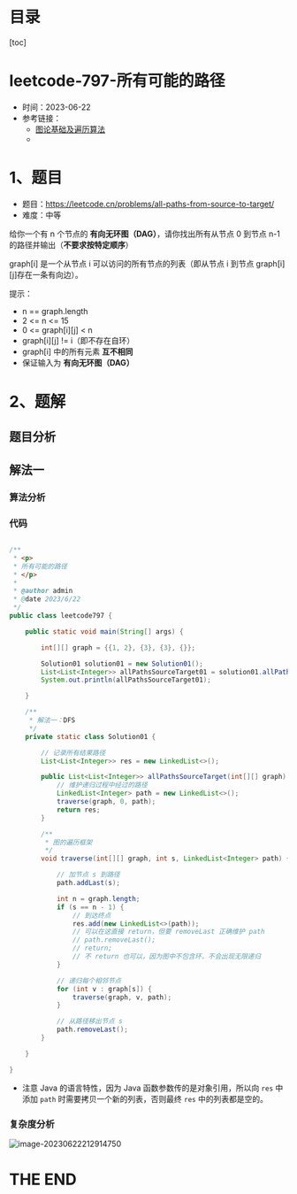 

# 目录

[toc]

# leetcode-797-所有可能的路径

- 时间：2023-06-22
- 参考链接：
  - [图论基础及遍历算法](https://labuladong.gitee.io/algo/di-yi-zhan-da78c/shou-ba-sh-03a72/tu-lun-ji--d55b2/)
  - 




# 1、题目

- 题目：https://leetcode.cn/problems/all-paths-from-source-to-target/
- 难度：中等

给你一个有 n 个节点的 **有向无环图（DAG）**，请你找出所有从节点 0 到节点 n-1 的路径并输出（**不要求按特定顺序**）

 graph[i] 是一个从节点 i 可以访问的所有节点的列表（即从节点 i 到节点 graph[i][j]存在一条有向边）。



提示：

- n == graph.length
- 2 <= n <= 15
- 0 <= graph[i][j] < n
- graph[i][j] != i（即不存在自环）
- graph[i] 中的所有元素 **互不相同**
- 保证输入为 **有向无环图（DAG）**





# 2、题解

## 题目分析



## 解法一

### 算法分析





### 代码

```java

/**
 * <p>
 * 所有可能的路径
 * </p>
 *
 * @author admin
 * @date 2023/6/22
 */
public class leetcode797 {

    public static void main(String[] args) {

        int[][] graph = {{1, 2}, {3}, {3}, {}};

        Solution01 solution01 = new Solution01();
        List<List<Integer>> allPathsSourceTarget01 = solution01.allPathsSourceTarget(graph);
        System.out.println(allPathsSourceTarget01);

    }

    /**
     * 解法一：DFS
     */
    private static class Solution01 {

        // 记录所有结果路径
        List<List<Integer>> res = new LinkedList<>();

        public List<List<Integer>> allPathsSourceTarget(int[][] graph) {
            // 维护递归过程中经过的路径
            LinkedList<Integer> path = new LinkedList<>();
            traverse(graph, 0, path);
            return res;
        }

        /**
         * 图的遍历框架
         */
        void traverse(int[][] graph, int s, LinkedList<Integer> path) {

            // 加节点 s 到路径
            path.addLast(s);

            int n = graph.length;
            if (s == n - 1) {
                // 到达终点
                res.add(new LinkedList<>(path));
                // 可以在这直接 return，但要 removeLast 正确维护 path
                // path.removeLast();
                // return;
                // 不 return 也可以，因为图中不包含环，不会出现无限递归
            }

            // 递归每个相邻节点
            for (int v : graph[s]) {
                traverse(graph, v, path);
            }

            // 从路径移出节点 s
            path.removeLast();
        }

    }

}

```

- 注意 Java 的语言特性，因为 Java 函数参数传的是对象引用，所以向 `res` 中添加 `path` 时需要拷贝一个新的列表，否则最终 `res` 中的列表都是空的。

### 复杂度分析

![image-20230622212914750](https://2021-joker.oss-cn-shanghai.aliyuncs.com/java_img/image-20230622212914750.png)









# THE END